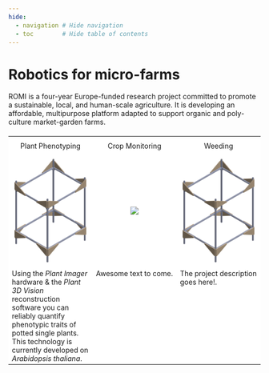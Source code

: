```yaml
---
hide:
  - navigation # Hide navigation
  - toc        # Hide table of contents
---
```


# Robotics for micro-farms

ROMI is a four-year Europe-funded research project committed to promote a sustainable, local, and human-scale agriculture. It is developing an affordable, multipurpose platform adapted to support organic and poly-culture market-garden farms.

<div>

<table style="background-color: #ffffff; margin-top: 20px; margin-bottom: 20px; border-style: none;">

<tbody>

<tr>
    <td style="padding: 10px; vertical-align: center; text-align: center;">Plant Phenotyping</td>
    <td style="padding: 10px; vertical-align: center; text-align: center;">Crop Monitoring</td>
    <td style="padding: 10px; vertical-align: center; text-align: center;">Weeding</td>
</tr>

<tr>
<td style="width: 33%; vertical-align: center; text-align: center;">
<a href="./Scanner/"><img src="assets/images/alu_frame_wood_corners_3D.PNG" width="300px" /></a>
</td>
<td style="width: 33%; vertical-align: center; text-align: center;">
<a href="./Rover/"><img src="assets/images/Feed_Dot.jpg" width="300px" /></a>
</td>
<td style="width: 33%; vertical-align: center; text-align: center;">
<a href="./Scanner/"><img src="assets/images/alu_frame_wood_corners_3D.PNG" width="300px" /></a>
</td>
</tr>

<tr>
<td style="vertical-align: top;">
Using the <i>Plant Imager</i> hardware & the <i>Plant 3D Vision</i> reconstruction software you can reliably quantify phenotypic traits of potted single plants. This technology is currently developed on <i>Arabidopsis thaliana</i>.
</td>

<td style="vertical-align: top;">
Awesome text to come.
</td>

<td style="vertical-align: top;">
The project description goes here!.
</td>

</tr>
</tbody>
</table>
</div>

